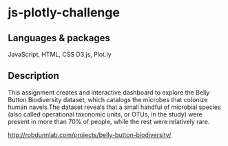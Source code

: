 # js-plotly-challenge

## Languages & packages
JavaScript, HTML, CSS
D3.js, Plot.ly

## Description
This assignment creates and interactive dashboard to explore the Belly Button Biodiversity dataset, which catalogs the microbes that colonize human navels.The dataset reveals that a small handful of microbial species (also called operational taxonomic units, or OTUs, in the study) were present in more than 70% of people, while the rest were relatively rare.

http://robdunnlab.com/projects/belly-button-biodiversity/
